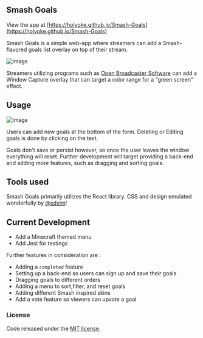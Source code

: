 ## Smash Goals

View the app at [https://holyoke.github.io/Smash-Goals](https://holyoke.github.io/Smash-Goals)

Smash Goals is a simple web-app where streamers can add a Smash-flavored goals list overlay on top of their stream.

![image](https://cloud.githubusercontent.com/assets/6300995/15520889/5e5944e2-21bd-11e6-8185-44cea9c70e40.png)

Streamers utilizing programs such as [Open Broadcaster Software](https://obsproject.com/) can add a Window Capture overlay that can target a color range for a "green screen" effect.

## Usage
![image](https://fat.gfycat.com/AgileSillyAmurstarfish.gif)

Users can add new goals at the bottom of the form. Deleting or Editing goals is done by clicking on the text.

Goals don't save or persist however, so once the user leaves the window everything will reset. Further development will target providing a back-end and adding more features, such as dragging and sorting goals.

## Tools used
Smash Goals primarily utilizes the React library. CSS and design emulated wonderfully by [@sdvim](https://github.com/sdvim)!

## Current Development
- Add a Minecraft themed menu
- Add Jest for testings

Further features in consideration are :  
- Adding a `completed` feature
- Setting up a back-end so users can sign up and save their goals  
- Dragging goals to different orders
- Adding a menu to sort,filter, and reset goals
- Adding different Smash inspired skins
- Add a vote feature so viewers can upvote a goal

### License

Code released under the [MIT license](/license.md).
